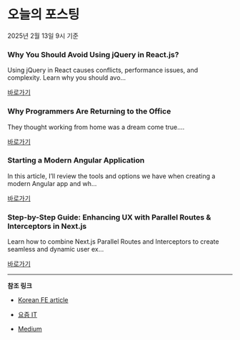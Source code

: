 # 오늘의 포스팅 
2025년 2월 13일 9시 기준 

### Why You Should Avoid Using jQuery in React.js? 

 Using jQuery in React causes conflicts, performance issues, and complexity. Learn why you should avo... 

 [바로가기](https://medium.com/m/signin?actionUrl=https%3A%2F%2Fmedium.com%2F_%2Fbookmark%2Fp%2F96200affe390&operation=register&redirect=https%3A%2F%2Fhardik-kondhiya.medium.com%2Fwhy-you-should-avoid-using-jquery-in-react-js-96200affe390&source=---recommended_stories---react---0-84----------------bookmark_preview----c7b4f672_20e3_4085_932d_3c9b7a401132-------) 

### Why Programmers Are Returning to the Office 

 They thought working from home was a dream come true.... 

 [바로가기](https://medium.com/m/signin?actionUrl=https%3A%2F%2Fmedium.com%2F_%2Fbookmark%2Fp%2F5b799364e843&operation=register&redirect=https%3A%2F%2Fmedium.com%2Fjavascript-decoded-in-plain-english%2Fwhy-programmers-are-returning-to-the-office-5b799364e843&source=---recommended_stories---javascript---0-84----------------bookmark_preview----be50637a_e8ac_4ba7_85cf_e5d1029e3246-------) 

### Starting a Modern Angular Application 

 In this article, I’ll review the tools and options we have when creating a modern Angular app and wh... 

 [바로가기](https://medium.com/m/signin?actionUrl=https%3A%2F%2Fmedium.com%2F_%2Fbookmark%2Fp%2F9cbe409ee610&operation=register&redirect=https%3A%2F%2Fmedium.com%2F%40eugeniyoz%2Fstarting-a-modern-angular-application-9cbe409ee610&source=---recommended_stories---typescript---0-84----------------bookmark_preview----6c33e5d4_9f71_47fc_a948_fb4660d463ec-------) 

### Step-by-Step Guide: Enhancing UX with Parallel Routes & Interceptors in Next.js 

 Learn how to combine Next.js Parallel Routes and Interceptors to create seamless and dynamic user ex... 

 [바로가기](https://medium.com/m/signin?actionUrl=https%3A%2F%2Fmedium.com%2F_%2Fbookmark%2Fp%2F9bac4a34e4ff&operation=register&redirect=https%3A%2F%2Fmedium.com%2Fdesign-bootcamp%2Fstep-by-step-guide-enhancing-ux-with-parallel-routes-interceptors-in-next-js-9bac4a34e4ff&source=---recommended_stories---frontend---0-84----------------bookmark_preview----7b685ab2_395e_4819_9239_402a437ed06e-------) 

---

**참조 링크**

- [Korean FE article](https://kofearticle.substack.com) 

- [요즘 IT](https://yozm.wishket.com/magazine) 

- [Medium](https://medium.com) 

